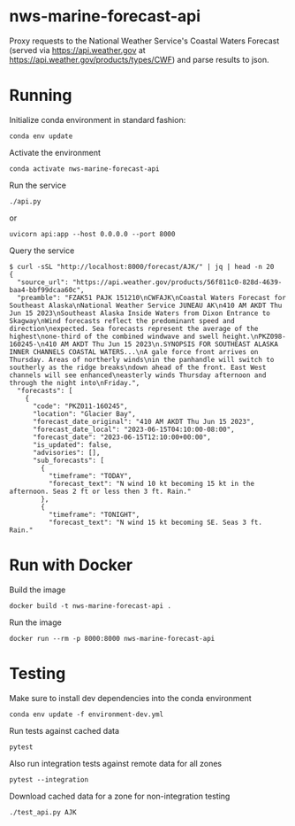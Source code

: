 # nws-marine-forecast-api

Proxy requests to the National Weather Service's Coastal Waters Forecast
(served via https://api.weather.gov at https://api.weather.gov/products/types/CWF)
and parse results to json.

# Running

Initialize conda environment in standard fashion:

```
conda env update
```

Activate the environment

```
conda activate nws-marine-forecast-api
```

Run the service

```
./api.py
```

or

```
uvicorn api:app --host 0.0.0.0 --port 8000
```

Query the service

```
$ curl -sSL "http://localhost:8000/forecast/AJK/" | jq | head -n 20
{
  "source_url": "https://api.weather.gov/products/56f811c0-828d-4639-baa4-bbf99dcaa60c",
  "preamble": "FZAK51 PAJK 151210\nCWFAJK\nCoastal Waters Forecast for Southeast Alaska\nNational Weather Service JUNEAU AK\n410 AM AKDT Thu Jun 15 2023\nSoutheast Alaska Inside Waters from Dixon Entrance to Skagway\nWind forecasts reflect the predominant speed and direction\nexpected. Sea forecasts represent the average of the highest\none-third of the combined windwave and swell height.\nPKZ098-160245-\n410 AM AKDT Thu Jun 15 2023\n.SYNOPSIS FOR SOUTHEAST ALASKA INNER CHANNELS COASTAL WATERS...\nA gale force front arrives on Thursday. Areas of northerly winds\nin the panhandle will switch to southerly as the ridge breaks\ndown ahead of the front. East West channels will see enhanced\neasterly winds Thursday afternoon and through the night into\nFriday.",
  "forecasts": [
    {
      "code": "PKZ011-160245",
      "location": "Glacier Bay",
      "forecast_date_original": "410 AM AKDT Thu Jun 15 2023",
      "forecast_date_local": "2023-06-15T04:10:00-08:00",
      "forecast_date": "2023-06-15T12:10:00+00:00",
      "is_updated": false,
      "advisories": [],
      "sub_forecasts": [
        {
          "timeframe": "TODAY",
          "forecast_text": "N wind 10 kt becoming 15 kt in the afternoon. Seas 2 ft or less then 3 ft. Rain."
        },
        {
          "timeframe": "TONIGHT",
          "forecast_text": "N wind 15 kt becoming SE. Seas 3 ft. Rain."
```

# Run with Docker

Build the image

```
docker build -t nws-marine-forecast-api .
```

Run the image

```
docker run --rm -p 8000:8000 nws-marine-forecast-api
```

# Testing

Make sure to install dev dependencies into the conda environment

```
conda env update -f environment-dev.yml
```

Run tests against cached data

```
pytest
```

Also run integration tests against remote data for all zones

```
pytest --integration
```

Download cached data for a zone for non-integration testing

```
./test_api.py AJK
```
